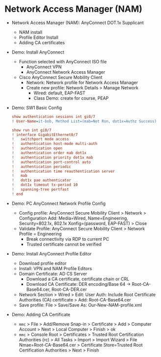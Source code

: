 # Network Access Manager (NAM)

+ Network Access Manager (NAM): AnyConnect DOT.1x Supplicant
    + NAM install
    + Profile Editor Install
    + Adding CA certificates

+ Demo: Install AnyConnect
    + Function selected with AnyConnect ISO file
        + AnyConnect VPN
        + AnyConnect Network Access Manager
    + Cisco AnyConnect Secure Mobility Client
        + Network: Network profile for Network Access Manager
        + Create new profile: Network Details > Manage Network
            + Wired: default, EAP-FAST
            + Class Demo: create for course, PEAP

+ Demo: SW1 Basic Config
    ```cfg
    show authentication sessions int gi0/7
    ! User-Name=it-bob, Method List=(mab=Not Run, dot1x=Authz Success)

    show run int gi0/7
    ! interface GigabitEthernet0/7
    !   switchport mode access
    !   authentication host-mode multi-auth
    !   authentication open
    !   authentication order mab dot1x
    !   authentication priority dot1x mab 
    !   authentication port-control auto
    !   authentication periodic
    !   authentication time reauthentication server
    !   mab
    !   dot1x pae authenticator
    !   dot1x timeout tx-period 10
    !   spanning-tree portfast
    ! end
    ```
+ Demo: PC AnyConnect Network Profile Config
    + Config profile: AnyConnect Secure Mobility Client > Network > Configuration Add: Media=Wired, Name=Engineering, Security=802.1x, 802.1x Xonfig=(password, EAP-FAST) > Close
    + Validate Profile: AnyConnect Secure Mobility Client > Network Profile = Engineering
        + Break connectivity via RDP to current PC
        + Trusted certificate cannot be verified

+ Demo: Install AnyConnect Profile Editor
    + Download profile editor
    + Install: VPN and NAM Profile Editors
    + Domain Certificate: AD CS Server
        + Download a CA certificate, certificate chain or CRL
        + Download CA Certificate: DER encoding/Base 64 -> Root-CA-Base64.cer, Root-CA-DER.cer
    + Network Section > Wired > Edit: User Auth: Include Root Certificate Authorities (CA) certificate > Add: Root-CA-Base64.cer
    + Save profile: File > Save/Save As: Our-New-NAM-profile.xml

+ Demo: Adding CA Certificate
    + `mmc` > File > Add/Remove Snap-in > Certificate > Add > Computer Account > Next > Local Computer > Finish > ok
    + `mmc` > Console Root > Certificates > Trusted Root Certification Authorities (rc) > All Tasks > Import > Import Wizard > File Nmae=Root-CA-Base64.cer > Certificate Store=Trusted Root Certification Authorities > Next > Finish


